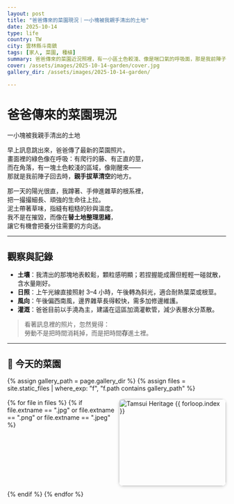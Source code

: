 ```yaml
---
layout: post
title: "爸爸傳來的菜園現況｜一小塊被我親手清出的土地"
date: 2025-10-14
type: life
country: TW
city: 雲林縣斗南鎮
tags: [家人, 菜園, 種植]
summary: 爸爸傳來的菜園近況照裡，有一小區土色較淺、像是喘口氣的呼吸面，那是我前陣子彎著腰、手一把一把拔草清出來的位置。那塊地，不只是一片空地，也是我跟家人對話的方式。
cover: /assets/images/2025-10-14-garden/cover.jpg
gallery_dir: /assets/images/2025-10-14-garden/

---
```


# 爸爸傳來的菜園現況  
一小塊被我親手清出的土地

早上訊息跳出來，爸爸傳了最新的菜園照片。  
畫面裡的綠色像在呼吸：有爬行的藤、有正直的莖，  
而在角落，有一塊土色較淺的區域，像剛醒來——  
那就是我前陣子回去時，**親手拔草清空**的地方。

那一天的陽光很直，我蹲著、手伸進雜草的根系裡，  
把一撮撮細長、頑強的生命往上拉。  
泥土帶著草味，指縫有粗糙的砂與溫度。  
我不是在摧毀，而像在**替土地整理思緒**，  
讓它有機會把養分往需要的方向送。

---

## 觀察與記錄

- **土壤**：我清出的那塊地表較鬆，顆粒感明顯；若捏握能成團但輕輕一碰就散，含水量剛好。  
- **日照**：上午光線直接照射 3–4 小時，午後轉為斜光，適合耐熱葉菜或根莖。  
- **風向**：午後偏西南風，邊界雜草長得較快，需多加修邊維護。  
- **灌溉**：爸爸目前以手澆為主，建議在這區加滴灌軟管，減少表層水分蒸散。  

> 看著訊息裡的照片，忽然覺得：  
> 勞動不是把時間消耗掉，而是把時間**存**進土裡。


---

## 📸 今天的菜園

{% assign gallery_path = page.gallery_dir %}
{% assign files = site.static_files | where_exp: "f", "f.path contains gallery_path" %}
<div class="gallery">
  {% for file in files %}
    {% if file.extname == ".jpg" or file.extname == ".png" or file.extname == ".jpeg" %}
      <a href="{{ file.path | relative_url }}" target="_blank">
        <img src="{{ file.path | relative_url }}" alt="Tamsui Heritage {{ forloop.index }}" loading="lazy">
      </a>
    {% endif %}
  {% endfor %}
</div>

<style>
.gallery {
  display: grid;
  grid-template-columns: repeat(auto-fit, minmax(240px, 1fr));
  gap: 10px;
  margin-top: 1rem;
}
.gallery img {
  width: 100%;
  height: 200px;
  object-fit: cover;
  border-radius: 10px;
  box-shadow: 0 2px 6px rgba(0,0,0,0.15);
  transition: transform .25s ease;
}
.gallery img:hover { transform: scale(1.05); }
</style>

